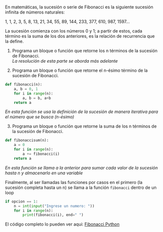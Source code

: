 En matemáticas, la sucesión o serie de Fibonacci es la siguiente sucesión infinita de números naturales: 

1, 1, 2, 3, 5, 8, 13, 21, 34, 55, 89, 144, 233, 377, 610, 987, 1597...

La sucesión comienza con los números 0 y 1; a partir de estos, cada término es la suma de los dos anteriores, es la relación de recurrencia que la define.

1.	Programa un bloque o función que retorne los n términos de la sucesión de Fibonacci.  
_La resolución de esta parte se aborda más adelante_  

2.	Programa un bloque o función que retorne el n-ésimo término de la sucesión de Fibonacci.  
```python
def fibonacci(n):
    a, b = 0, 1
    for i in range(n):
        a, b = b, a+b
    return a 
```
_En esta función se usa la definición de la sucesión de manera iterativa para el número que se busca (n-ésimo)_  

3.	Programa un bloque o función que retorne la suma de los n términos de la sucesión de Fibonacci.
```python
def fibonaccisum(n):
    a = 0
    for i in range(n):
        a += fibonacci(i)
    return a
```
_En esta función se llama a la anterior para sumar cada valor de la sucesión hasta n y almacenarlo en una variable_

Finalmente, al ser llamadas las funciones por casos en el primero (la sucesión completa hasta un n) se llama a la función `fibonacci` dentro de un loop

```python
if opcion == 1:
    n = int(input("Ingrese un numero: "))
    for i in range(n):
        print(fibonacci(i), end=" ")
```
El código completo lo pueden ver aqui: [Fibonacci Python](./fibonacci.py)